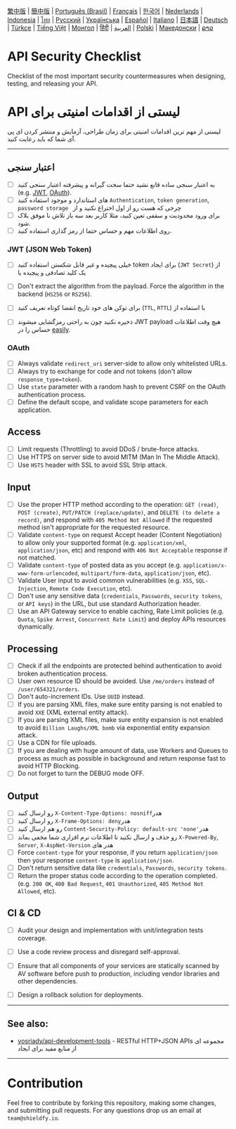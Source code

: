 [繁中版](./README-tw.md) | [簡中版](./README-zh.md) | [Português (Brasil)](./README-pt_BR.md) | [Français](./README-fr.md) | [한국어](./README-ko.md) | [Nederlands](./README-nl.md) | [Indonesia](./README-id.md) | [ไทย](./README-th.md) | [Русский](./README-ru.md) | [Українська](./README-uk.md) | [Español](./README-es.md) | [Italiano](./README-it.md) | [日本語](./README-ja.md) | [Deutsch](./README-de.md) | [Türkçe](./README-tr.md) | [Tiếng Việt](./README-vi.md) | [Монгол](./README-mn.md) | [हिंदी](./README-hi.md) | [العربية](./README-ar.md) | [Polski](./README-pl.md) | [Македонски](.README-mk.md) | [ລາວ](./README-lo.md)

# API Security Checklist
Checklist of the most important security countermeasures when designing, testing, and releasing your API.


# API لیستی از اقدامات امنیتی برای
لیستی از مهم ترین اقدامات امنیتی برای زمان طراحی، آزمایش و منتشر کردن ای پی آی شما که باید رعایت کنید.

---

## اعتبار سنجی
- [ ] به اعتبار سنجی ساده قانع نشید حتما سخت گیرانه و پیشرفته اعتبار سنجی کنید  (e.g. [JWT](https://jwt.io/), [OAuth](https://oauth.net/)).
- [ ] های استاندارد و موجود استفاده کنید `Authentication`, `token generation`,  `password storage ` چرخی که هست رو از اول اختراع نکنید و از   
- [ ] برای ورود محدودیت و سقفی تعین کنید، مثلا کاربر بعد سه باز تلاش نا موفق بلاک شود.
- [ ] روی اطلاعات مهم و حساس حتما از رمز گذاری استفاده کنید.

### JWT (JSON Web Token)
- [ ] خیلی پیچیده و غیر قابل شکستن استفاده کنید token برای ایجاد (`JWT Secret`) از یک کلید تصادفی و پیچیده یا  
- [ ] Don't extract the algorithm from the payload. Force the algorithm in the backend (`HS256` or `RS256`).
- [ ] برای توکن های خود تاریخ انقضا کوتاه تعریف کنید (`TTL`, `RTTL`) با استفاده از    
- [ ] ذخیره نکنید چون به راحتی رمزگشایی میشوند JWT payload هیچ وقت اطلاعات حساس را در  [easily](https://jwt.io/#debugger-io).



### OAuth
- [ ] Always validate `redirect_uri` server-side to allow only whitelisted URLs.
- [ ] Always try to exchange for code and not tokens (don't allow `response_type=token`).
- [ ] Use `state` parameter with a random hash to prevent CSRF on the OAuth authentication process.
- [ ] Define the default scope, and validate scope parameters for each application.

## Access
- [ ] Limit requests (Throttling) to avoid DDoS / brute-force attacks.
- [ ] Use HTTPS on server side to avoid MITM (Man In The Middle Attack).
- [ ] Use `HSTS` header with SSL to avoid SSL Strip attack.

## Input
- [ ] Use the proper HTTP method according to the operation: `GET (read)`, `POST (create)`, `PUT/PATCH (replace/update)`, and `DELETE (to delete a record)`, and respond with `405 Method Not Allowed` if the requested method isn't appropriate for the requested resource.
- [ ] Validate `content-type` on request Accept header (Content Negotiation) to allow only your supported format (e.g. `application/xml`, `application/json`, etc) and respond with `406 Not Acceptable` response if not matched.
- [ ] Validate `content-type` of posted data as you accept (e.g. `application/x-www-form-urlencoded`, `multipart/form-data`, `application/json`, etc).
- [ ] Validate User input to avoid common vulnerabilities (e.g. `XSS`, `SQL-Injection`, `Remote Code Execution`, etc).
- [ ] Don't use any sensitive data (`credentials`, `Passwords`, `security tokens`, or `API keys`) in the URL, but use standard Authorization header.
- [ ] Use an API Gateway service to enable caching, Rate Limit policies (e.g. `Quota`, `Spike Arrest`, `Concurrent Rate Limit`) and deploy APIs resources dynamically.

## Processing
- [ ] Check if all the endpoints are protected behind authentication to avoid broken authentication process.
- [ ] User own resource ID should be avoided. Use `/me/orders` instead of `/user/654321/orders`.
- [ ] Don't auto-increment IDs. Use `UUID` instead.
- [ ] If you are parsing XML files, make sure entity parsing is not enabled to avoid `XXE` (XML external entity attack).
- [ ] If you are parsing XML files, make sure entity expansion is not enabled to avoid `Billion Laughs/XML bomb` via exponential entity expansion attack.
- [ ] Use a CDN for file uploads.
- [ ] If you are dealing with huge amount of data, use Workers and Queues to process as much as possible in background and return response fast to avoid HTTP Blocking.
- [ ] Do not forget to turn the DEBUG mode OFF.

## Output
- [ ] رو ارسال کنید `X-Content-Type-Options: nosniff`هدر 
- [ ] رو ارسال کنید `X-Frame-Options: deny`هدر  
- [ ] رو هم ارسال کنید `Content-Security-Policy: default-src 'none'`هدر
- [ ] رو حذف و ارسال نکنید تا اطلاعات نرم افزاری شما مخفی بماند `X-Powered-By`, `Server`, `X-AspNet-Version` هدر های 
- [ ] Force `content-type` for your response, if you return `application/json` then your response `content-type` is `application/json`.
- [ ] Don't return sensitive data like `credentials`, `Passwords`, `security tokens`.
- [ ] Return the proper status code according to the operation completed. (e.g. `200 OK`, `400 Bad Request`, `401 Unauthorized`, `405 Method Not Allowed`, etc).

## CI & CD
- [ ] Audit your design and implementation with unit/integration tests coverage.
- [ ] Use a code review process and disregard self-approval.
- [ ] Ensure that all components of your services are statically scanned by AV software before push to production, including vendor libraries and other dependencies.
- [ ] Design a rollback solution for deployments.


---

## See also:
- [yosriady/api-development-tools](https://github.com/yosriady/api-development-tools) - RESTful HTTP+JSON APIs مجموعه ای از منابع مفید برای ایجاد 



---

# Contribution
Feel free to contribute by forking this repository, making some changes, and submitting pull requests. For any questions drop us an email at `team@shieldfy.io`.
